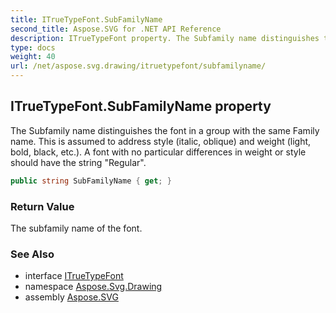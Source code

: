 ```yaml
---
title: ITrueTypeFont.SubFamilyName
second_title: Aspose.SVG for .NET API Reference
description: ITrueTypeFont property. The Subfamily name distinguishes the font in a group with the same Family name. This is assumed to address style italic oblique and weight light bold black etc.. A font with no particular differences in weight or style should have the string Regular
type: docs
weight: 40
url: /net/aspose.svg.drawing/itruetypefont/subfamilyname/
---
```

## ITrueTypeFont.SubFamilyName property

The Subfamily name distinguishes the font in a group with the same Family name. This is assumed to address style (italic, oblique) and weight (light, bold, black, etc.). A font with no particular differences in weight or style should have the string "Regular".

```csharp
public string SubFamilyName { get; }
```

### Return Value

The subfamily name of the font.

### See Also

* interface [ITrueTypeFont](../)
* namespace [Aspose.Svg.Drawing](../../../aspose.svg.drawing/)
* assembly [Aspose.SVG](../../../)
